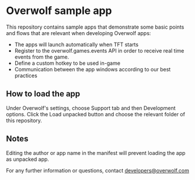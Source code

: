 # Overwolf sample app

This repository contains sample apps that demonstrate some basic points and flows that are relevant when developing Overwolf apps:

- The apps will launch automatically when TFT starts
- Register to the overwolf.games.events API in order to receive real time events from the game.
- Define a custom hotkey to be used in-game
- Communication between the app windows according to our best practices 

## How to load the app
Under Overwolf's settings, choose Support tab and then Development options. Click the Load unpacked button and choose the relevant folder of this repository.

## Notes
Editing the author or app name in the manifest will prevent loading the app
as unpacked app.

For any further information or questions, contact developers@overwolf.com
